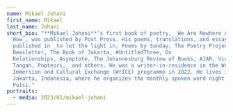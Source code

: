 ```yaml
---
name: Mikael Johani
first_name: Mikael
last_name: Johani
short_bio: "**Mikael Johani**’s first book of poetry, _We Are Nowhere And It’s
  Wow_, was published by Post Press. His poems, translations, and essays were
  published in _to let the light in, Poems by Sunday, The Poetry Project
  Newsletter, The Book of Jakarta, #UntitledThree, On
  Relationships, Asymptote, The Johannesburg Review of Books, AJAR, Vice, Kerja
  Tangan, Popteori,_ and others. He was a writer-in-residence in the Writers
  Immersion and Cultural Exchange (WrICE) programme in 2022. He lives in
  Jakarta, Indonesia, where he organizes the monthly spoken word night Paviliun
  Puisi."
portraits:
  - media: 2023/01/mikael-johani
---
```

